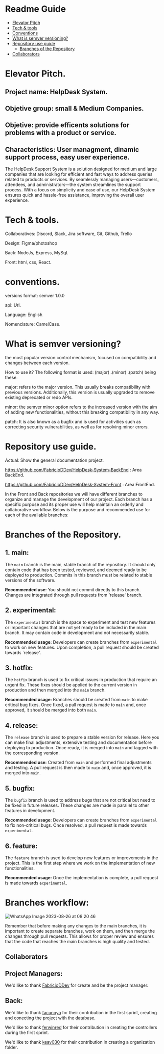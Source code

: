 # Readme Guide

- [Elevator Pitch](#elevator-pitch)
- [Tech & tools](#Tech-&-tools)
- [Conventions](#Conventions)
- [What is semver versioning?](#What-is-semver-versioning?)
- [Repository use guide](#Repository-use-guide)
  - [Branches of the Repository](#Branches-of-the-Repository)
- [Collaborators](#Collaborators)

# Elevator Pitch.
## Project name: HelpDesk System.
## Objetive group: small & Medium Companies.
## Objetive: provide efficents solutions for problems with a product or service.
## Characteristics: User managment, dinamic support process, easy user experience.

The HelpDesk Support System is a solution designed for medium and large companies that are looking for efficient and fast ways to address queries related to products or services. By seamlessly managing users—customers, attendees, and administrators—the system streamlines the support process. With a focus on simplicity and ease of use, our HelpDesk System ensures quick and hassle-free assistance, improving the overall user experience.

# Tech & tools.
 Collaboratives: Discord, Slack, Jira software, Git, Github, Trello
 
 Design: Figma/photoshop
 
 Back: NodeJs, Express, MySql.
 
 Front: html, css, React.

# conventions.
versions format: semver 1.0.0

api: Url.

Language: English.

Nomenclature: CamelCase.

# What is semver versioning?
the most popular version control mechanism, focused on compatibility and changes between each version.

How to use it?
The following format is used: (major) .(minor) .(patch) being these:

major: refers to the major version. This usually breaks compatibility with previous versions. Additionally, this version is usually upgraded to remove existing deprecated or redo APIs.

minor: the semver minor option refers to the increased version with the aim of adding new functionalities, without this breaking compatibility in any way.

patch: It is also known as a bugfix and is used for activities such as correcting security vulnerabilities, as well as for resolving minor errors.

# Repository use guide.
Actual: Show the general documentation project.

https://github.com/FabricioDDev/HelpDesk-System-BackEnd : Area BackEnd.

https://github.com/FabricioDDev/HelpDesk-System-Front : Area FrontEnd.

In the Front and Back repositories we will have different branches to organize and manage the development of our project. Each branch has a specific purpose and its proper use will help maintain an orderly and collaborative workflow. Below is the purpose and recommended use for each of the available branches:

# Branches of the Repository.

## 1. **main:**
The `main` branch is the main, stable branch of the repository. It should only contain code that has been tested, reviewed, and deemed ready to be deployed to production. Commits in this branch must be related to stable versions of the software.

**Recommended use:** You should not commit directly to this branch. Changes are integrated through pull requests from 'release' branch.

## 2. **experimental:**
The `experimental` branch is the space to experiment and test new features or important changes that are not yet ready to be included in the main branch. It may contain code in development and not necessarily stable.

**Recommended usage:** Developers can create branches from `experimental` to work on new features. Upon completion, a pull request should be created towards `release'.

## 3. **hotfix:**
The `hotfix` branch is used to fix critical issues in production that require an urgent fix. These fixes should be applied to the current version in production and then merged into the `main` branch.

**Recommended usage:** Branches should be created from `main` to make critical bug fixes. Once fixed, a pull request is made to `main` and, once approved, it should be merged into both `main`.

## 4. **release:**
The `release` branch is used to prepare a stable version for release. Here you can make final adjustments, extensive testing and documentation before deploying to production. Once ready, it is merged into `main` and tagged with the corresponding version.

**Recommended use:** Created from `main` and performed final adjustments and testing. A pull request is then made to `main` and, once approved, it is merged into `main`.

## 5. **bugfix:**
The `bugfix` branch is used to address bugs that are not critical but need to be fixed in future releases. These changes are made in parallel to other features in development.

**Recommended usage:** Developers can create branches from `experimental` to fix non-critical bugs. Once resolved, a pull request is made towards `experimental`.

## 6. **feature:**
The `feature` branch is used to develop new features or improvements in the project. This is the first step where we work on the implementation of new functionalities.

**Recommended usage:** Once the implementation is complete, a pull request is made towards `experimental`.

# Branches workflow:
![WhatsApp Image 2023-08-26 at 08 20 46](https://github.com/FabricioDDev/HelpDesk-System-Docs/assets/111092778/af8cd00c-62ab-499a-b511-28216e655b29)

Remember that before making any changes to the main branches, it is important to create separate branches, work on them, and then merge the changes through pull requests. This allows for proper review and ensures that the code that reaches the main branches is high quality and tested.

## Collaborators
## Project Managers:
We'd like to thank [FabricioDDev](https://github.com/FabricioDDev) for create and be the project manager.
## Back:
We'd like to thank [facunoya](https://github.com/facunoya) for their contribution in the first sprint, creating and conecting the project with the database.

We'd like to thank [ferwinred](/ferwinred) for their contribution in creating the controllers during the first sprint.

We'd like to thank [keav030](https://github.com/keav030) for their contribution in creating a organization folder.
